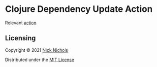 # Clojure Dependency Update Action

Relevant [action](https://github.com/nnichols/clojure-dependency-update-action)

## Licensing

Copyright © 2021 [Nick Nichols](https://nnichols.github.io/)

Distributed under the [MIT License](https://github.com/nnichols/harbor/blob/master/LICENSE)
